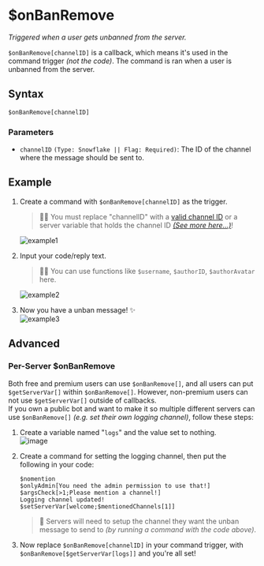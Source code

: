 # $onBanRemove
*Triggered when a user gets unbanned from the server.*

`$onBanRemove[channelID]` is a callback, which means it's used in the command trigger *(not the code)*. The command is ran when a user is unbanned from the server. 

## Syntax
```
$onBanRemove[channelID]
```

### Parameters
- `channelID` `(Type: Snowflake || Flag: Required)`: The ID of the channel where the message should be sent to.

## Example
1. Create a command with `$onBanRemove[channelID]` as the trigger.
    > 🧙‍♂️ You must replace "channelID" with a [valid channel ID](https://support.discord.com/hc/en-us/articles/206346498-Where-can-I-find-my-User-Server-Message-ID-) or a server variable that holds the channel ID [*(See more here...)*](#advanced)!

    ![example1](https://user-images.githubusercontent.com/69215413/129492147-3d51dd5c-9628-43f7-a175-faed03442501.png)

2. Input your code/reply text.
    > 🧙‍♂️ You can use functions like `$username`, `$authorID`, `$authorAvatar` here.

    ![example2](https://user-images.githubusercontent.com/69215413/129492022-8acd4877-638c-4855-8970-13dab37b032e.png)

3. Now you have a unban message! ✨\
![example3](https://user-images.githubusercontent.com/69215413/129492076-8f6ec738-096d-4abf-af8b-678a50ad4c5b.png)

## Advanced
### Per-Server $onBanRemove
Both free and premium users can use `$onBanRemove[]`, and all users can put `$getServerVar[]` within `$onBanRemove[]`. However, non-premium users can not use `$getServerVar[]` outside of callbacks.\
If you own a public bot and want to make it so multiple different servers can use `$onBanRemove[]` *(e.g. set their own logging channel)*, follow these steps:

1. Create a variable named "`logs`" and the value set to nothing.\
![image](https://user-images.githubusercontent.com/111157596/239278501-dae381e3-4fe0-4e5f-9cc8-e18d0f56215f.png)

2. Create a command for setting the logging channel, then put the following in your code:
    ```
    $nomention
    $onlyAdmin[You need the admin permission to use that!]
    $argsCheck[>1;Please mention a channel!]
    Logging channel updated!
    $setServerVar[welcome;$mentionedChannels[1]]
    ```

    > 📝 Servers will need to setup the channel they want the unban message to send to *(by running a command with the code above)*.

3. Now replace `$onBanRemove[channelID]` in your command trigger, with `$onBanRemove[$getServerVar[logs]]` and you're all set!
